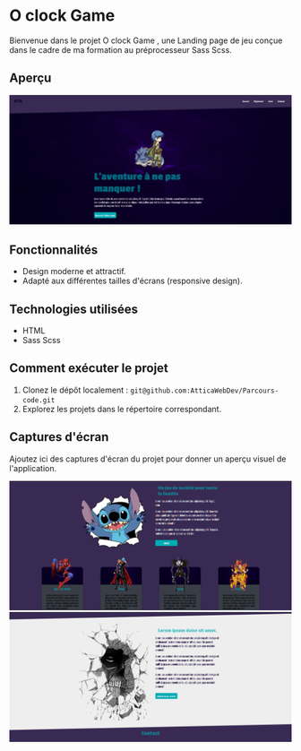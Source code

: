 # O clock Game

Bienvenue dans le projet O clock Game , une Landing page de jeu conçue dans le cadre de ma formation au préprocesseur Sass Scss.

## Aperçu

![O clock Game](./screenshot/Capture%20d’écran%20du%202023-11-23%2017-21-04.png)

## Fonctionnalités

- Design moderne et attractif.
- Adapté aux différentes tailles d'écrans (responsive design).

## Technologies utilisées

- HTML
- Sass Scss

## Comment exécuter le projet

1. Clonez le dépôt localement : `git@github.com:AtticaWebDev/Parcours-code.git`
2. Explorez les projets dans le répertoire correspondant.

## Captures d'écran

Ajoutez ici des captures d'écran du projet pour donner un aperçu visuel de l'application.

![Capture 1](./screenshot/Capture%20d’écran%20du%202023-11-23%2017-21-22.png)
![Capture 2](./screenshot/Capture%20d’écran%20du%202023-11-23%2017-21-35.png)
